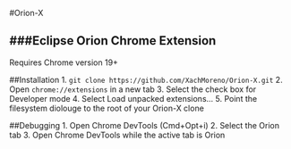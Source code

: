 #Orion-X

###Eclipse Orion Chrome Extension
---
Requires Chrome version 19+

##Installation
	1. `git clone https://github.com/XachMoreno/Orion-X.git`
	2. Open `chrome://extensions` in a new tab
	3. Select the check box for Developer mode
	4. Select Load unpacked extensions...
	5. Point the filesystem diolouge to the root of your Orion-X clone

##Debugging
	1. Open Chrome DevTools (Cmd+Opt+i)
	2. Select the Orion tab
	3. Open Chrome DevTools while the active tab is Orion
